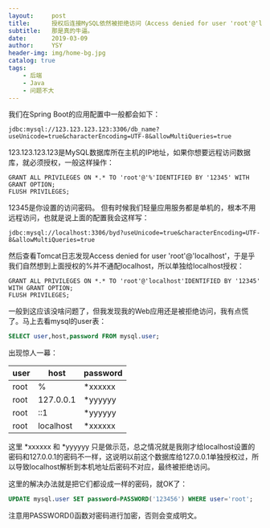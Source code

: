 ```yaml
---
layout:     post
title:      授权后连接MySQL依然被拒绝访问（Access denied for user 'root'@'localhost'）
subtitle:   那是真的牛逼。
date:       2019-03-09
author:     YSY
header-img: img/home-bg.jpg
catalog: true
tags:
    - 后端
    - Java
    - 问题不大
---
```


我们在Spring Boot的应用配置中一般都会如下：

```
jdbc:mysql://123.123.123.123:3306/db_name?useUnicode=true&characterEncoding=UTF-8&allowMultiQueries=true
```
123.123.123.123是MySQL数据库所在主机的IP地址，如果你想要远程访问数据库，就必须授权，一般这样操作：

```
GRANT ALL PRIVILEGES ON *.* TO 'root'@'%'IDENTIFIED BY '12345' WITH GRANT OPTION;
FLUSH PRIVILEGES;
```
12345是你设置的访问密码。
但有时候我们轻量应用服务都是单机的，根本不用远程访问，也就是说上面的配置我会这样写：

```
jdbc:mysql://localhost:3306/byd?useUnicode=true&characterEncoding=UTF-8&allowMultiQueries=true
```
然后查看Tomcat日志发现Access denied for user 'root'@'localhost'，于是乎我们自然想到上面授权的%并不通配localhost，所以单独给localhost授权：

```
GRANT ALL PRIVILEGES ON *.* TO 'root'@'localhost'IDENTIFIED BY '12345' WITH GRANT OPTION;
FLUSH PRIVILEGES;
```
一般到这应该没啥问题了，但我发现我的Web应用还是被拒绝访问，我有点慌了。马上去看mysql的user表：

```sql
SELECT user,host,password FROM mysql.user;
```
出现惊人一幕：

| user | host | password |
| ------ | ------ | ------ |
| root | % | *xxxxxx |
| root | 127.0.0.1 | *yyyyyy |
| root | ::1 | *yyyyyy |
| root | localhost | *xxxxxx |

这里 *xxxxxx 和 *yyyyyy 只是做示范，总之情况就是我刚才给localhost设置的密码和127.0.0.1的密码不一样，这说明以前这个数据库给127.0.0.1单独授权过，所以导致localhost解析到本机地址后密码不对应，最终被拒绝访问。

这里的解决办法就是把它们都设成一样的密码，就OK了：

```sql
UPDATE mysql.user SET password=PASSWORD('123456') WHERE user='root';
```
注意用PASSWORD()函数对密码进行加密，否则会变成明文。

